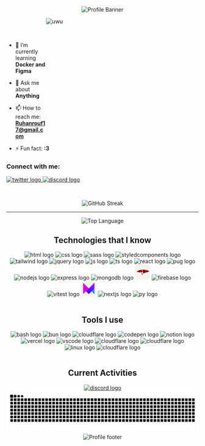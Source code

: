 <div align="center">
  <picture>
  <source media="(prefers-color-scheme: light)" srcset="https://capsule-render.vercel.app/api?type=waving&color=e6e7ed&fontSize=40&height=300&descAlignY=62&animation=fadeIn&text=Hey%20,%20I%27m%20Ruhan&desc=%20I%27m%20a%20frontend%20developer%20%F0%9F%96%A5%EF%B8%8F">
   <img alt="Profile Banner" src="https://capsule-render.vercel.app/api?type=waving&theme=tokyonight&fontSize=40&height=300&descAlignY=62&animation=fadeIn&text=Hey%20,%20I%27m%20Ruhan&desc=%20I%27m%20a%20fullstack%20developer%20%F0%9F%96%A5%EF%B8%8F">
 </picture>
</div>


&nbsp;
<img align="right" alt="uwu" width="400" height="300" src="https://raw.githubusercontent.com/JoeyBling/JoeyBling/master/pic/pusheencode.gif">

&nbsp;

- 🌱 I’m currently learning **Docker and Figma**

- 💬 Ask me about **Anything**

- 📫 How to reach me: **Ruhanrouf17@gmail.com**

- ⚡ Fun fact: **:3**
<div align="left">
      <h3>Connect with me:</h3> 
  <a href="https://twitter.com/@ruhan_17" target="_blank">
    <picture>
      <source
        media="(prefers-color-scheme: dark)"
        srcset="https://skillicons.dev/icons?i=twitter"
      />
      <img
        alt="twitter logo"
        height="45"
        src="https://skillicons.dev/icons?i=twitter&theme=light"
      />
    </picture>
  </a>

<a href="https://discord.com/users/819191621676695563" target="_blank">
  <picture>
    <source
      media="(prefers-color-scheme: dark)"
      srcset="https://skillicons.dev/icons?i=discord"
    />
    <img
      alt="discord logo"
      height="45"
      src="https://skillicons.dev/icons?i=discord&theme=light"
    />
  </picture>
</a>
  </div>

&nbsp;

<div align="center">
  <picture>
    <source
      media="(prefers-color-scheme: dark)"
      srcset="https://streak-stats.demolab.com/?user=Ruhannn&theme=tokyonight&hide_border=true"
    />
    <img
      alt="GitHub Streak"
      src="https://streak-stats.demolab.com/?user=Ruhannn&theme=graywhite&hide_border=true&background=e6e7ed"
    />
  </picture>
  <br />
  <hr />
  <picture>
    <source
      media="(prefers-color-scheme: dark)"
      srcset="https://github-readme-stats.vercel.app/api/top-langs?username=Ruhannn&theme=tokyonight&hide_border=true"
    />
    <img
      alt="Top Language"
      src="https://github-readme-stats.vercel.app/api/top-langs?username=Ruhannn&theme=graywhite&hide_border=true&bg_color=e6e7ed"
    />
  </picture>
</div>

<h2 align="center">Technologies that I know</h2>

<div align="center">
<picture>
  <source media="(prefers-color-scheme: dark)" srcset="https://skillicons.dev/icons?i=html">
  <img alt="html logo" height="40" src="https://skillicons.dev/icons?i=html&theme=light">
</picture>
<picture>
  <source media="(prefers-color-scheme: dark)" srcset="https://skillicons.dev/icons?i=css">
  <img alt="css logo" height="40" src="https://skillicons.dev/icons?i=css&theme=light">
</picture>
<picture>
  <source media="(prefers-color-scheme: dark)" srcset="https://skillicons.dev/icons?i=sass">
  <img alt="sass logo" height="40" src="https://skillicons.dev/icons?i=sass&theme=light">
</picture>
	<picture>
  <source media="(prefers-color-scheme: dark)" srcset="https://skillicons.dev/icons?i=styledcomponents">
  <img alt="styledcomponents logo" height="40" src="https://skillicons.dev/icons?i=sass&theme=light">
</picture>
<picture>
  <source media="(prefers-color-scheme: dark)" srcset="https://skillicons.dev/icons?i=tailwind">
  <img alt="tailwind logo" height="40" src="https://skillicons.dev/icons?i=tailwind&theme=light">
</picture>
<picture>
  <source media="(prefers-color-scheme: dark)" srcset="https://skillicons.dev/icons?i=jquery">
  <img alt="jquery logo" height="40" src="https://skillicons.dev/icons?i=jquery&theme=light">
</picture>
<picture>
  <source media="(prefers-color-scheme: dark)" srcset="https://skillicons.dev/icons?i=js">
  <img alt="js logo" height="40" src="https://skillicons.dev/icons?i=js&theme=light">
</picture>
<picture>
  <source media="(prefers-color-scheme: dark)" srcset="https://skillicons.dev/icons?i=ts">
  <img alt="ts logo" height="40" src="https://skillicons.dev/icons?i=ts&theme=light">
</picture>
<picture>
  <source media="(prefers-color-scheme: dark)" srcset="https://skillicons.dev/icons?i=react">
  <img alt="react logo" height="40" src="https://skillicons.dev/icons?i=react&theme=light">
</picture>
<picture>
  <source media="(prefers-color-scheme: dark)" srcset="https://skillicons.dev/icons?i=pug">
  <img alt="pug logo" height="40" src="https://skillicons.dev/icons?i=pug&theme=light">
</picture>
<picture>
  <source media="(prefers-color-scheme: dark)" srcset="https://skillicons.dev/icons?i=nodejs">
  <img alt="nodejs logo" height="40" src="https://skillicons.dev/icons?i=nodejs&theme=light">
</picture>
<picture>
  <source media="(prefers-color-scheme: dark)" srcset="https://skillicons.dev/icons?i=express">
  <img alt="express logo" height="40" src="https://skillicons.dev/icons?i=express&theme=light">
</picture>
<picture>
  <source media="(prefers-color-scheme: dark)" srcset="https://skillicons.dev/icons?i=mongodb">
  <img alt="mongodb logo" height="40" src="https://skillicons.dev/icons?i=mongodb&theme=light">
</picture>
<picture>
  <source media="(prefers-color-scheme: dark)" srcset="https://raw.githubusercontent.com/Ruhannn/skill-icons/main/icons/Mongoose-Dark.svg"> 
  <img alt="mongoose logo" height="40" src="https://raw.githubusercontent.com/Ruhannn/skill-icons/main/icons/Mongoose-Light.svg">
</picture>
<picture>
  <source media="(prefers-color-scheme: dark)" srcset="https://skillicons.dev/icons?i=firebase">
  <img alt="firebase logo" height="40" src="https://skillicons.dev/icons?i=firebase&theme=light">
</picture>
<picture>
  <source media="(prefers-color-scheme: dark)" srcset="https://skillicons.dev/icons?i=vitest">
  <img alt="vitest logo" height="40" src="https://skillicons.dev/icons?i=vitest&theme=light">
</picture>
<picture>
  <source media="(prefers-color-scheme: dark)" srcset="https://raw.githubusercontent.com/Ruhannn/skill-icons/main/icons/FramerMotion-Dark.svg">
  <img alt="framermotion logo" height="40" src="https://raw.githubusercontent.com/Ruhannn/skill-icons/main/icons/FramerMotion-Light.svg">
</picture>
<picture>
  <source media="(prefers-color-scheme: dark)" srcset="https://skillicons.dev/icons?i=nextjs">
  <img alt="nextjs logo" height="40" src="https://skillicons.dev/icons?i=nextjs&theme=light">
</picture>
<picture>
  <source media="(prefers-color-scheme: dark)" srcset="https://skillicons.dev/icons?i=py">
  <img alt="py logo" height="40" src="https://skillicons.dev/icons?i=py&theme=light">
</picture>
</div>
<br/>
<h2 align="center">Tools I use</h2>
<div align="center">
<picture>
  <source media="(prefers-color-scheme: dark)" srcset="https://skillicons.dev/icons?i=bash">
  <img alt="bash logo" height="40" src="https://skillicons.dev/icons?i=bash&theme=light">
</picture>
<picture>
  <source media="(prefers-color-scheme: dark)" srcset="https://skillicons.dev/icons?i=bun">
  <img alt="bun logo" height="40" src="https://skillicons.dev/icons?i=bun&theme=light">
</picture>
<picture>
  <source media="(prefers-color-scheme: dark)" srcset="https://skillicons.dev/icons?i=cloudflare">
  <img alt="cloudflare logo" height="40" src="https://skillicons.dev/icons?i=cloudflare&theme=light">
</picture>
<picture>
  <source media="(prefers-color-scheme: dark)" srcset="https://skillicons.dev/icons?i=codepen">
  <img alt="codepen logo" height="40" src="https://skillicons.dev/icons?i=codepen&theme=light">
</picture>
<picture>
  <source media="(prefers-color-scheme: dark)" srcset="https://skillicons.dev/icons?i=notion">
  <img alt="notion logo" height="40" src="https://skillicons.dev/icons?i=notion&theme=light">
</picture>
<picture>
  <source media="(prefers-color-scheme: dark)" srcset="https://skillicons.dev/icons?i=vercel">
  <img alt="vercel logo" height="40" src="https://skillicons.dev/icons?i=vercel&theme=light">
</picture>
<picture>
  <source media="(prefers-color-scheme: dark)" srcset="https://skillicons.dev/icons?i=vscode">
  <img alt="vscode logo" height="40" src="https://skillicons.dev/icons?i=vscode&theme=light">
</picture>
	<picture>
  <source media="(prefers-color-scheme: dark)" srcset="https://skillicons.dev/icons?i=docker">
  <img alt="cloudflare logo" height="40" src="https://skillicons.dev/icons?i=docker&theme=light">
</picture>
	<picture>
  <source media="(prefers-color-scheme: dark)" srcset="https://skillicons.dev/icons?i=figma">
  <img alt="cloudflare logo" height="40" src="https://skillicons.dev/icons?i=figma&theme=light">
</picture>
	<picture>
  <source media="(prefers-color-scheme: dark)" srcset="https://skillicons.dev/icons?i=linux">
  <img alt="linux logo" height="40" src="https://skillicons.dev/icons?i=sass&theme=light">
</picture>
<picture>
  <source media="(prefers-color-scheme: dark)" srcset="https://skillicons.dev/icons?i=ubuntu">
  <img alt="cloudflare logo" height="40" src="https://skillicons.dev/icons?i=ubuntu&theme=light">
</picture>
</div>
<br/>

<div align="center">

## Current Activities

<a href="https://discord.com/users/819191621676695563" target="_blank">
  <picture>
    <source
      media="(prefers-color-scheme: dark)"
      srcset="https://lanyard.kyrie25.dev/api/819191621676695563?decoration=false&useDisplayName=true&animatioanDuration=4s&waveColor=6272a4&waveSpotifyColor=6272a4&borderRadius=30px&bg=1a1b27&hideBadges=true&theme=dark&idleMessage=;3"
    />
    <img
      alt="discord logo"
      src="https://lanyard.kyrie25.dev/api/819191621676695563?decoration=false&useDisplayName=true&animatioanDuration=4s&waveColor=24292e&waveSpotifyColor=1db954&borderRadius=30px&bg=e6e7ed&hideBadges=true&theme=light&idleMessage=;3"
    />
  </picture>
</a>

<div align="center">
 </div>
<picture align="center">
	<source media="(prefers-color-scheme: dark)" srcset="https://raw.githubusercontent.com/ruhannn/ruhannn/output/snake-dark.svg">
		<source media="(prefers-color-scheme: light)" srcset="https://raw.githubusercontent.com/ruhannn/ruhannn/output/snake.svg">
			<img alt="github contribution grid snake animation" src="https://raw.githubusercontent.com/ruhannn/ruhannn/output/snake.svg">
			</img>
		</source>
	</source>
</picture>
</div>

<div align="center"> 
 <picture>
  <source media="(prefers-color-scheme: dark)" srcset="https://capsule-render.vercel.app/api?type=waving&theme=tokyonight&height=120&section=footer">
   <img alt="Profile footer" src="https://capsule-render.vercel.app/api?type=waving&color=e6e7ed&height=120&section=footer">
 </picture>
</div>
